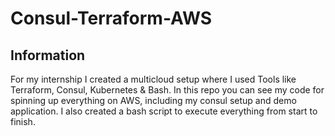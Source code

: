 # Consul-Terraform-AWS

## Information

For my internship I created a multicloud setup where I used Tools like Terraform, Consul, Kubernetes & Bash.
In this repo you can see my code for spinning up everything on AWS, including my consul setup and demo application.
I also created a bash script to execute everything from start to finish.